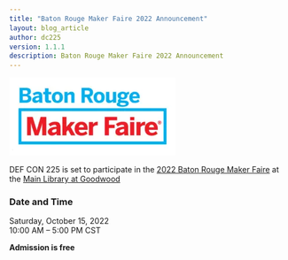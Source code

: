 ```yaml
---
title: "Baton Rouge Maker Faire 2022 Announcement"
layout: blog_article
author: dc225
version: 1.1.1
description: Baton Rouge Maker Faire 2022 Announcement
---
```


[![Baton Rouge Maker Faire](/assets/uploads/baton-rouge-makerfaire.webp "Baton Rouge Maker Faire")](https://batonrouge.makerfaire.com/)

DEF CON 225 is set to participate in the [2022 Baton Rouge Maker Faire](https://www.facebook.com/events/597457762010773) at the [Main Library at Goodwood](https://goo.gl/maps/FH7ghGPL78wvbawW8)

### Date and Time
Saturday, October 15, 2022  
10:00 AM – 5:00 PM CST

**Admission is free**
